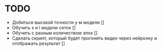 # TODO
- Добиться высокой точности у м модели []
- Обучить s и l модели сеток []
- Обучить с разным количеством эпох []
- Сделать скрипт, который будет прогонять видео через нейронку и отображать результат []
